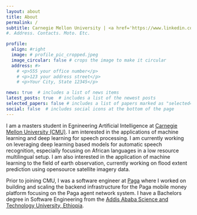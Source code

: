 ```yaml
---
layout: about
title: About
permalink: /
subtitle: Carnegie Mellon University | <a href='https://www.linkedin.com/in/yonas-g'>Linkedin</a> | <a href='https://www.github.com/yonas-g'>Github</a>
#. Address. Contacts. Moto. Etc.

profile:
  align: #right
  image: # profile_pic_cropped.jpeg
  image_circular: false # crops the image to make it circular
  address: #>
    # <p>555 your office number</p>
    # <p>123 your address street</p>
    # <p>Your City, State 12345</p>

news: true  # includes a list of news items
latest_posts: true  # includes a list of the newest posts
selected_papers: false # includes a list of papers marked as "selected={true}"
social: false  # includes social icons at the bottom of the page
---
```


I am a masters student in Egnineering Artificial Intelligence at [Carnegie Mellon University (CMU)](https://cmu.edu). I am interested in the applications of machine learning and deep learning for speech processing. I am currently working on leveraging deep learning based models for automatic speech recognition, especially focusing on African languages in a low resource multilingual setup. I am also interested in the application of machine learning to the field of earth observation, currently working on flood extent prediction using opensource satellite imagery data. 

Prior to joining CMU, I was a software engineer at [Paga](https://mypaga.com) where I worked on building and scaling the backend infrastructure for the Paga mobile money platform focusing on the Paga agent network system. I have a Bachelors degree in Software Engineering from the [Addis Ababa Science and Technology University, Ethiopia](http://aastu.edu.et).



<!-- Write your biography here. Tell the world about yourself. Link to your favorite [subreddit](http://reddit.com). You can put a picture in, too. The code is already in, just name your picture `prof_pic.jpg` and put it in the `img/` folder.

Put your address / P.O. box / other info right below your picture. You can also disable any of these elements by editing `profile` property of the YAML header of your `_pages/about.md`. Edit `_bibliography/papers.bib` and Jekyll will render your [publications page](/al-folio/publications/) automatically.

Link to your social media connections, too. This theme is set up to use [Font Awesome icons](http://fortawesome.github.io/Font-Awesome/) and [Academicons](https://jpswalsh.github.io/academicons/), like the ones below. Add your Facebook, Twitter, LinkedIn, Google Scholar, or just disable all of them. -->
